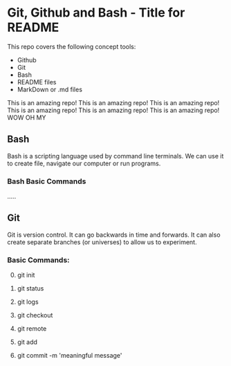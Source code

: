 # Git, Github and Bash - Title for README

This repo covers the following concept tools:
- Github
- Git
- Bash
- README files
- MarkDown or .md files

This is an amazing repo!
This is an amazing repo!
This is an amazing repo!
This is an amazing repo!
This is an amazing repo!
This is an amazing repo! WOW OH MY

## Bash
Bash is a scripting language used by command line terminals.
We can use it to create file, navigate our computer or run programs.

### Bash Basic Commands


.....

## Git
Git is version control.
It can go backwards in time and forwards.
It can also create separate branches (or universes) to allow us to experiment.

### Basic Commands:
0) git init
0) git status
0) git logs
0) git checkout
0) git remote

1) git add <file>
2) git commit -m 'meaningful message'

